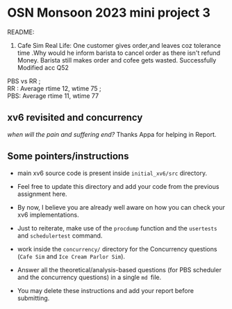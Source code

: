 # OSN Monsoon 2023 mini project 3
README:
1. Cafe Sim
Real Life: One customer gives order,and leaves coz tolerance time .Why would he inform barista to cancel order as there isn't refund Money.
Barista still makes order and cofee gets wasted.
Successfully Modified acc Q52


PBS vs RR ;   
RR : Average rtime 12,  wtime 75  ;   
PBS: Average rtime 11,  wtime 77







## xv6 revisited and concurrency

*when will the pain and suffering end?*
Thanks Appa for helping in Report.

## Some pointers/instructions
- main xv6 source code is present inside `initial_xv6/src` directory.
- Feel free to update this directory and add your code from the previous assignment here.
- By now, I believe you are already well aware on how you can check your xv6 implementations. 
- Just to reiterate, make use of the `procdump` function and the `usertests` and `schedulertest` command.
- work inside the `concurrency/` directory for the Concurrency questions (`Cafe Sim` and `Ice Cream Parlor Sim`).

- Answer all the theoretical/analysis-based questions (for PBS scheduler and the concurrency questions) in a single `md `file.
- You may delete these instructions and add your report before submitting. 
